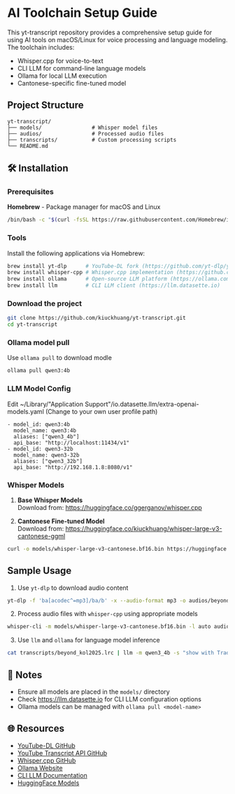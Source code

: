 # AI Toolchain Setup Guide

This yt-transcript repository provides a comprehensive setup guide for using AI tools on macOS/Linux for voice processing and language modeling. The toolchain includes:

- Whisper.cpp for voice-to-text
- CLI LLM for command-line language models
- Ollama for local LLM execution
- Cantonese-specific fine-tuned model

## Project Structure

```
yt-transcript/
├── models/                # Whisper model files
├── audios/                # Processed audio files
├── transcripts/           # Custom processing scripts
└── README.md
```

## 🛠 Installation

### Prerequisites

**Homebrew** - Package manager for macOS and Linux
   ```bash
   /bin/bash -c "$(curl -fsSL https://raw.githubusercontent.com/Homebrew/install/HEAD/install.sh)"
   ```

### Tools

Install the following applications via Homebrew:
```bash
brew install yt-dlp      # YouTube-DL fork (https://github.com/yt-dlp/yt-dlp)
brew install whisper-cpp # Whisper.cpp implementation (https://github.com/ggml-org/whisper.cpp)
brew install ollama      # Open-source LLM platform (https://ollama.com)
brew install llm         # CLI LLM client (https://llm.datasette.io)
```

### Download the project

```bash
git clone https://github.com/kiuckhuang/yt-transcript.git
cd yt-transcript
```


### Ollama model pull

Use `ollama pull` to download modle
```bash
ollama pull qwen3:4b
```

### LLM Model Config

Edit ~/Library/"Application Support"/io.datasette.llm/extra-openai-models.yaml
(Change to your own user profile path)

```text
- model_id: qwen3:4b
  model_name: qwen3:4b
  aliases: ["qwen3_4b"]
  api_base: "http://localhost:11434/v1"
- model_id: qwen3-32b
  model_name: qwen3-32b
  aliases: ["qwen3_32b"]
  api_base: "http://192.168.1.8:8080/v1"
```

### Whisper Models

1. **Base Whisper Models**  
   Download from: https://huggingface.co/ggerganov/whisper.cpp

2. **Cantonese Fine-tuned Model**  
   Download from: https://huggingface.co/kiuckhuang/whisper-large-v3-cantonese-ggml

```bash
curl -o models/whisper-large-v3-cantonese.bf16.bin https://huggingface.co/kiuckhuang/whisper-large-v3-cantonese-ggml/resolve/main/whisper-large-v3-cantonese.bf16.bin?download=true
```


## Sample Usage

1. Use `yt-dlp` to download audio content
```bash
yt-dlp -f 'ba[acodec^=mp3]/ba/b' -x --audio-format mp3 -o audios/beyond_kol2025.mp3 "https://www.youtube.com/watch?v=9fLILe-SReU"
```
2. Process audio files with `whisper-cpp` using appropriate models
```bash
whisper-cli -m models/whisper-large-v3-cantonese.bf16.bin -l auto audios/beyond_kol2025.mp3 -olrc -fa -sns --output-file transcripts/beyond_kol2025
```
3. Use `llm` and `ollama` for language model inference
```bash
cat transcripts/beyond_kol2025.lrc | llm -m qwen3_4b -s "show with Traditional Hong Kong Chinese, list the items discuss in the video transcript, in point form, make summary /no_think"
```

## 📝 Notes

- Ensure all models are placed in the `models/` directory
- Check https://llm.datasette.io for CLI LLM configuration options
- Ollama models can be managed with `ollama pull <model-name>`


## 🌐 Resources

- [YouTube-DL GitHub](https://github.com/yt-dlp/yt-dlp)
- [YouTube Transcript API GitHub](https://github.com/jdepoix/youtube-transcript-api)
- [Whisper.cpp GitHub](https://github.com/ggml-org/whisper.cpp)
- [Ollama Website](https://ollama.com/)
- [CLI LLM Documentation](https://llm.datasette.io/en/stable/index.html)
- [HuggingFace Models](https://huggingface.co/models)

